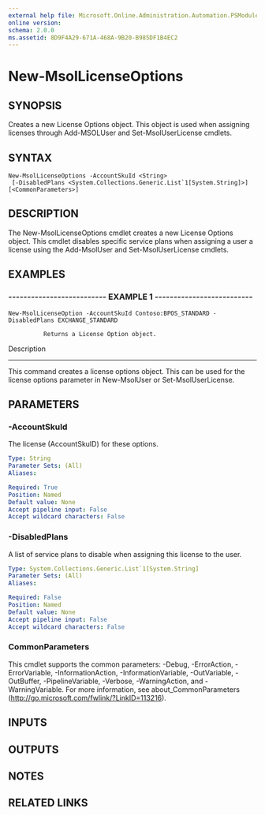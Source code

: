 ```yaml
---
external help file: Microsoft.Online.Administration.Automation.PSModule.dll-Help.xml
online version: 
schema: 2.0.0
ms.assetid: 8D9F4A29-671A-468A-9B20-B985DF1B4EC2
---
```


# New-MsolLicenseOptions

## SYNOPSIS
Creates a new License Options object.
This object is used when assigning licenses through Add-MSOLUser and Set-MsolUserLicense cmdlets.

## SYNTAX

```
New-MsolLicenseOptions -AccountSkuId <String>
 [-DisabledPlans <System.Collections.Generic.List`1[System.String]>] [<CommonParameters>]
```

## DESCRIPTION
The New-MsolLicenseOptions cmdlet creates a new License Options object.
This cmdlet disables specific service plans when assigning a user a license using the Add-MsolUser and Set-MsolUserLicense cmdlets.

## EXAMPLES

### -------------------------- EXAMPLE 1 --------------------------
```
New-MsolLicenseOption -AccountSkuId Contoso:BPOS_STANDARD -DisabledPlans EXCHANGE_STANDARD

          Returns a License Option object.
```

Description

-----------

This command creates a license options object. 
This can be used for the license options parameter in New-MsolUser or Set-MsolUserLicense.

## PARAMETERS

### -AccountSkuId
The license (AccountSkuID) for these options.

```yaml
Type: String
Parameter Sets: (All)
Aliases: 

Required: True
Position: Named
Default value: None
Accept pipeline input: False
Accept wildcard characters: False
```

### -DisabledPlans
A list of service plans to disable when assigning this license to the user.

```yaml
Type: System.Collections.Generic.List`1[System.String]
Parameter Sets: (All)
Aliases: 

Required: False
Position: Named
Default value: None
Accept pipeline input: False
Accept wildcard characters: False
```

### CommonParameters
This cmdlet supports the common parameters: -Debug, -ErrorAction, -ErrorVariable, -InformationAction, -InformationVariable, -OutVariable, -OutBuffer, -PipelineVariable, -Verbose, -WarningAction, and -WarningVariable. For more information, see about_CommonParameters (http://go.microsoft.com/fwlink/?LinkID=113216).

## INPUTS

## OUTPUTS

## NOTES

## RELATED LINKS


